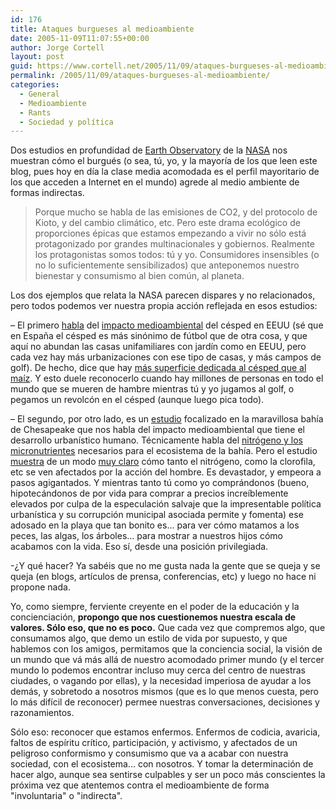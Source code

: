 ```yaml
---
id: 176
title: Ataques burgueses al medioambiente
date: 2005-11-09T11:07:55+00:00
author: Jorge Cortell
layout: post
guid: https://www.cortell.net/2005/11/09/ataques-burgueses-al-medioambiente/
permalink: /2005/11/09/ataques-burgueses-al-medioambiente/
categories:
  - General
  - Medioambiente
  - Rants
  - Sociedad y polí­tica
---
```

Dos estudios en profundidad de [Earth Observatory](https://earthobservatory.nasa.gov) de la [NASA](https://www.nasa.gov) nos muestran cómo el burgués (o sea, tú, yo, y la mayorí­a de los que leen este blog, pues hoy en dí­a la clase media acomodada es el perfil mayoritario de los que acceden a Internet en el mundo) agrede al medio ambiente de formas indirectas.

> Porque mucho se habla de las emisiones de CO2, y del protocolo de Kioto, y del cambio climático, etc. Pero este drama ecológico de proporciones épicas que estamos empezando a vivir no sólo está protagonizado por grandes multinacionales y gobiernos. Realmente los protagonistas somos todos: tú y yo. Consumidores insensibles (o no lo suficientemente sensibilizados) que anteponemos nuestro bienestar y consumismo al bien común, al planeta.

Los dos ejemplos que relata la NASA parecen dispares y no relacionados, pero todos podemos ver nuestra propia acción reflejada en esos estudios:

– El primero [habla](https://earthobservatory.nasa.gov/Study/Lawn/) del [impacto medioambiental](https://earthobservatory.nasa.gov/Study/Lawn/lawn3.html) del césped en EEUU (sé que en España el césped es más sinónimo de fútbol que de otra cosa, y que aquí­ no abundan las casas unifamiliares con jardí­n como en EEUU, pero cada vez hay más urbanizaciones con ese tipo de casas, y más campos de golf). De hecho, dice que hay [más superficie dedicada al césped que al maí­z](https://earthobservatory.nasa.gov/Study/Lawn/lawn2.html). Y esto duele reconocerlo cuando hay millones de personas en todo el mundo que se mueren de hambre mientras tú y yo jugamos al golf, o pegamos un revolcón en el césped (aunque luego pica todo).

– El segundo, por otro lado, es un [estudio](https://earthobservatory.nasa.gov/Study/ChesapeakeBay/) focalizado en la maravillosa bahí­a de Chesapeake que nos habla del impacto medioambiental que tiene el desarrollo urbaní­stico humano. Técnicamente habla del [nitrógeno y los micronutrientes](https://earthobservatory.nasa.gov/Study/ChesapeakeBay/chesapeake_bay2.html) necesarios para el ecosistema de la bahí­a. Pero el estudio [muestra](https://earthobservatory.nasa.gov/Study/ChesapeakeBay/chesapeake_bay3.html) de un modo [muy claro](https://earthobservatory.nasa.gov/Study/ChesapeakeBay/chesapeake_bay4.html) cómo tanto el nitrógeno, como la clorofila, etc se ven afectados por la acción del hombre. Es devastador, y empeora a pasos agigantados. Y mientras tanto tú como yo comprándonos (bueno, hipotecándonos de por vida para comprar a precios increí­blemente elevados por culpa de la especulación salvaje que la impresentable polí­tica urbaní­stica y su corrupción municipal asociada permite y fomenta) ese adosado en la playa que tan bonito es... para ver cómo matamos a los peces, las algas, los árboles... para mostrar a nuestros hijos cómo acabamos con la vida. Eso sí­, desde una posición privilegiada.

-¿Y qué hacer? Ya sabéis que no me gusta nada la gente que se queja y se queja (en blogs, artí­culos de prensa, conferencias, etc) y luego no hace ni propone nada.

Yo, como siempre, ferviente creyente en el poder de la educación y la concienciación, **propongo que nos cuestionemos nuestra escala de valores. Sólo eso, que no es poco.** Que cada vez que compremos algo, que consumamos algo, que demo un estilo de vida por supuesto, y que hablemos con los amigos, permitamos que la conciencia social, la visión de un mundo que vá más allá de nuestro acomodado primer mundo (y el tercer mundo lo podemos encontrar incluso muy cerca del centro de nuestras ciudades, o vagando por ellas), y la necesidad imperiosa de ayudar a los demás, y sobretodo a nosotros mismos (que es lo que menos cuesta, pero lo más difí­cil de reconocer) permee nuestras conversaciones, decisiones y razonamientos.

Sólo eso: reconocer que estamos enfermos. Enfermos de codicia, avaricia, faltos de espí­ritu crí­tico, participación, y activismo, y afectados de un peligroso conformismo y consumismo que va a acabar con nuestra sociedad, con el ecosistema... con nosotros. Y tomar la determinación de hacer algo, aunque sea sentirse culpables y ser un poco más conscientes la próxima vez que atentemos contra el medioambiente de forma "involuntaria" o "indirecta".